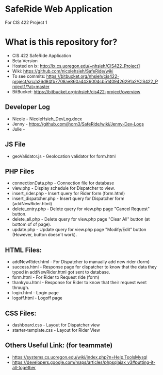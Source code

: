 # SafeRide Web Application
For CIS 422 Project 1

# What is this repository for? #
* CIS 422 SafeRide Application
* Beta Version 
* Hosted on ix: http://ix.cs.uoregon.edu/~nhsieh/CIS422_Project1
* Wiki: https://github.com/nicolehsieh/SafeRide/wiki
* To see commits: https://bitbucket.org/nhsieh/cis422-project/src/a26d94fb7708ae860a4436004cb51409426291a2/CIS422_Project1/?at=master
* BitBucket: https://bitbucket.org/nhsieh/cis422-project/overview


## Developer Log 
* Nicole - NicoleHsieh_DevLog.docx
* Jenny - https://github.com/jhorn3/SafeRide/wiki/Jenny-Dev-Logs
* Julie - 


## JS File 
* geoValidator.js - Geolocation validator for form.html

## PHP Files 
* connectionData.php - Connection file for database
* view.php - Display schedule for Dispatcher to view.
* insert_rider.php - Insert query for Rider form (form.html)
* insert_dispatcher.php - Insert query for Dispatcher form (addNewRider.html)
* delete_entry.php - Delete query for view.php page "Cancel Request" button.
* delete_all.php - Delete query for view.php page "Clear All" button (at bottom of of page).
* update.php - Update query for view.php page "Modify/Edit" button  (However, button doesn't work).


## HTML Files: 
* addNewRider.html - For Dispatcher to manually add new rider (form)
* success.html - Response page for dispatcher to know that the data they typed in addNewRider.html got sent to database. 
* form.html - For Rider to Request ride (form)
* thankyou.html - Response for Rider to know that their request went through. 
* login.html - Login page
* logoff.html - Logoff page

## CSS Files: 
* dashboard.css - Layout for Dispatcher view
* starter-template.css - Layout for Rider View



## Others Useful Link: (for teammate)
* https://systems.cs.uoregon.edu/wiki/index.php?n=Help.ToolsMysql
* https://developers.google.com/maps/articles/phpsqlajax_v3#putting-it-all-together
